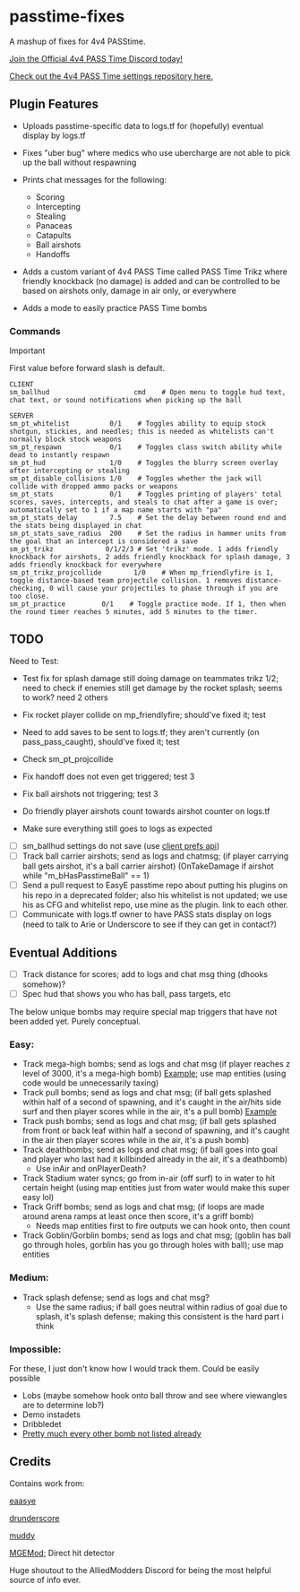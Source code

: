 # passtime-fixes

A mashup of fixes for 4v4 PASStime.

[Join the Official 4v4 PASS Time Discord today!](https://discord.com/invite/Vrk3Etg)

[Check out the 4v4 PASS Time settings repository here.](https://github.com/eaasye/passtime)

## Plugin Features

- Uploads passtime-specific data to logs.tf for (hopefully) eventual display by logs.tf

- Fixes "uber bug" where medics who use ubercharge are not able to pick up the ball without respawning

- Prints chat messages for the following:
	- Scoring
	- Intercepting
	- Stealing
	- Panaceas
	- Catapults
	- Ball airshots
	- Handoffs

- Adds a custom variant of 4v4 PASS Time called PASS Time Trikz where friendly knockback (no damage) is added and can be controlled to be based on airshots only, damage in air only, or everywhere

- Adds a mode to easily practice PASS Time bombs

### Commands

> [!IMPORTANT]
> First value before forward slash is default.

```
CLIENT
sm_ballhud                     cmd    # Open menu to toggle hud text, chat text, or sound notifications when picking up the ball

SERVER
sm_pt_whitelist          0/1    # Toggles ability to equip stock shotgun, stickies, and needles; this is needed as whitelists can't normally block stock weapons
sm_pt_respawn            0/1    # Toggles class switch ability while dead to instantly respawn
sm_pt_hud                1/0    # Toggles the blurry screen overlay after intercepting or stealing
sm_pt_disable_collisions 1/0    # Toggles whether the jack will collide with dropped ammo packs or weapons
sm_pt_stats              0/1    # Toggles printing of players' total scores, saves, intercepts, and steals to chat after a game is over; automatically set to 1 if a map name starts with "pa"
sm_pt_stats_delay        7.5    # Set the delay between round end and the stats being displayed in chat
sm_pt_stats_save_radius  200    # Set the radius in hammer units from the goal that an intercept is considered a save
sm_pt_trikz             0/1/2/3 # Set 'trikz' mode. 1 adds friendly knockback for airshots, 2 adds friendly knockback for splash damage, 3 adds friendly knockback for everywhere
sm_pt_trikz_projcollide        1/0    # When mp_friendlyfire is 1, toggle distance-based team projectile collision. 1 removes distance-checking, 0 will cause your projectiles to phase through if you are too close.
sm_pt_practice	       0/1    # Toggle practice mode. If 1, then when the round timer reaches 5 minutes, add 5 minutes to the timer.
```

## TODO
Need to Test:

- Test fix for splash damage still doing damage on teammates trikz 1/2; need to check if enemies still get damage by the rocket splash; seems to work? need 2 others

- Fix rocket player collide on mp_friendlyfire; should've fixed it; test

- Need to add saves to be sent to logs.tf; they aren't currently (on pass_pass_caught), should've fixed it; test

- Check sm_pt_projcollide

- Fix handoff does not even get triggered; test 3

- Fix ball airshots not triggering; test 3

- Do friendly player airshots count towards airshot counter on logs.tf

- Make sure everything still goes to logs as expected

- [ ] sm_ballhud settings do not save (use [client prefs api](https://sourcemod.dev/#/clientprefs))
- [ ] Track ball carrier airshots; send as logs and chatmsg; (if player carrying ball gets airshot, it's a ball carrier airshot) (OnTakeDamage if airshot while "m_bHasPasstimeBall" == 1)
- [ ] Send a pull request to EasyE passtime repo about putting his plugins on his repo in a deprecated folder; also his whitelist is not updated; we use his as CFG and whitelist repo, use mine as the plugin. link to each other.
- [ ] Communicate with logs.tf owner to have PASS stats display on logs (need to talk to Arie or Underscore to see if they can get in contact?)

## Eventual Additions

- [ ] Track distance for scores; add to logs and chat msg thing (dhooks somehow)?
- [ ] Spec hud that shows you who has ball, pass targets, etc

The below unique bombs may require special map triggers that have not been added yet. Purely conceptual.

### Easy:
- Track mega-high bombs; send as logs and chat msg (if player reaches z level of 3000, it's a mega-high bomb) [Example](https://www.youtube.com/watch?v=WWJ2iuPBGTM); use map entities (using code would be unnecessarily taxing)
- Track pull bombs; send as logs and chat msg; (if ball gets splashed within half of a second of spawning, and it's caught in the air/hits side surf and then player scores while in the air, it's a pull bomb) [Example](https://youtu.be/2CgDMvSvXAc?t=228)
- Track push bombs; send as logs and chat msg; (if ball gets splashed from front or back leaf within half a second of spawning, and it's caught in the air then player scores while in the air, it's a push bomb)
- Track deathbombs; send as logs and chat msg; (if ball goes into goal and player who last had it killbinded already in the air, it's a deathbomb)
	- Use inAir and onPlayerDeath?
- Track Stadium water syncs; go from in-air (off surf) to in water to hit certain height (using map entities just from water would make this super easy lol)
- Track Griff bombs; send as logs and chat msg; (if loops are made around arena ramps at least once then score, it's a griff bomb)
  	- Needs map entities first to fire outputs we can hook onto, then count
- Track Goblin/Gorblin bombs; send as logs and chat msg; (goblin has ball go through holes, gorblin has you go through holes with ball); use map entities

### Medium:
- Track splash defense; send as logs and chat msg?
	- Use the same radius; if ball goes neutral within radius of goal due to splash, it's splash defense; making this consistent is the hard part i think

### Impossible:
For these, I just don't know how I would track them. Could be easily possible

- Lobs (maybe somehow hook onto ball throw and see where viewangles are to determine lob?)
- Demo instadets
- Dribbledet
- [Pretty much every other bomb not listed already](https://www.youtube.com/watch?v=TGivc75TSQI)

## Credits

Contains work from:

[eaasye](https://github.com/eaasye/passtime/tree/master/addons/sourcemod/plugins)

[drunderscore](https://github.com/drunderscore/SourcemodPlugins/blob/master/fix_uber_wearoff_condition.sp)

[muddy](https://github.com/SirBlockles/pass-tweaks/blob/main/passtweaks.sp)

[MGEMod](https://github.com/sapphonie/MGEMod/blob/master/addons/sourcemod/scripting/mge.sp#L546-L562); Direct hit detector

Huge shoutout to the AlliedModders Discord for being the most helpful source of info ever.
